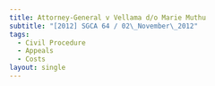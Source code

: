 ```yaml
---
title: Attorney-General v Vellama d/o Marie Muthu
subtitle: "[2012] SGCA 64 / 02\_November\_2012"
tags:
  - Civil Procedure
  - Appeals
  - Costs
layout: single
---
```


